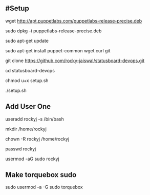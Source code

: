 #Setup
------

wget http://apt.puppetlabs.com/puppetlabs-release-precise.deb

sudo dpkg -i puppetlabs-release-precise.deb

sudo apt-get update

sudo apt-get install puppet-common wget curl git

git clone https://github.com/rocky-jaiswal/statusboard-devops.git

cd statusboard-devops

chmod u+x setup.sh

./setup.sh


Add User One
------------
useradd rockyj -s /bin/bash

mkdir /home/rockyj

chown -R rockyj /home/rockyj

passwd rockyj

usermod -aG sudo rockyj


Make torquebox sudo
-------------------

sudo usermod -a -G sudo torquebox
